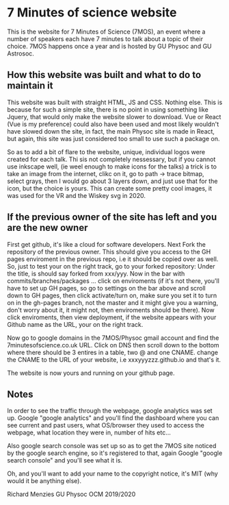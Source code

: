 # 7 Minutes of science website
This is the website for 7 Minutes of Science (7MOS), an event where a number of speakers each have 7 minutes to talk about a topic of their choice.  7MOS happens once a year and is hosted by GU Physoc and GU Astrosoc.

## How this website was built and what to do to maintain it
This website was built with straight HTML, JS and CSS.  Nothing else.  This is because for such a simple site, there is no point in using something like Jquery, that would only make the website slower to download.  Vue or React (Vue is my preference) could also have been used and most likely wouldn't have slowed down the site, in fact, the main Physoc site is made in React, but again, this site was just considered too small to use such a package on.

So as to add a bit of flare to the website, unique, individual logos were created for each talk.  Thi sis not completely nessessary, but if you cannot use inkscape well, (ie weel enough to make icons for the talks) a trick is to take an image from the internet, clikc on it, go to path -> trace bitmap, select grays, then I would go about 3 layers down, and just use that for the icon, but the choice is yours.  This can create some pretty cool images, it was used for the VR and the Wiskey svg in 2020.

## If the previous owner of the site has left and you are the new owner
First get github, it's like a cloud for software developers.  Next Fork the repository of the previous owner.  This should give you access to the GH pages enviroment in the previous repo, i.e it should be copied over as well.  So, just to test your on the right track, go to your forked repository: Under the title, is should say forked from xxx/yyy.  Now in the bar with commits/branches/packages ... click on enviroments (if it's not there, you'll have to set up GH pages, so go to settings on the bar above and scroll down to GH pages, then click activate/turn on, make sure you set it to turn on in the gh-pages branch, not the master and it might give you a warning, don't worry about it, it might not, then enviroments should be there).  Now click enviroments, then view deployment, if the website appears with your Github name as the URL, your on the right track.

Now go to google domains in the 7MOS/Physoc gmail account and find the 7minutesofscience.co.uk URL.  Click on DNS then scroll down to the bottom where there should be 3 entires in a table, two @ and one CNAME.  change the CNAME to the URL of your website, i.e xxxyyyzzz.github.io and that's it.

The website is now yours and running on your github page.

## Notes
In order to see the traffic through the webpage, google analytics was set up.  Google "google analytics" and you'll find the dashboard where you can see current and past users, what OS/browser they used to access the webpage, what location they were in, number of hits etc... 

Also google search console was set up so as to get the 7MOS site noticed by the google search engine, so it's registered to that, again Google "google search console" and you'll see what it is.

Oh, and you'll want to add your name to the copyright notice, it's MIT (why would it be anything else).

Richard Menzies 
GU Physoc OCM 2019/2020




